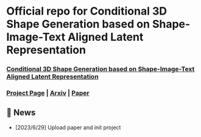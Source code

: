 # Official repo for Conditional 3D Shape Generation based on Shape-Image-Text Aligned Latent Representation

### [Conditional 3D Shape Generation based on Shape-Image-Text Aligned Latent Representation](https://neuralcarver.github.io/michelangelo/)

### [Project Page](https://neuralcarver.github.io/michelangelo/) | [Arxiv](https://neuralcarver.github.io/michelangelo/) | [Paper](https://neuralcarver.github.io/michelangelo/)

## 📰 News

- [2023/6/29] Upload paper and init project
